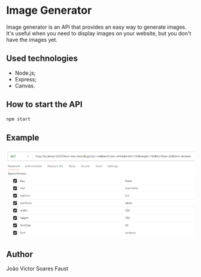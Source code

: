 # Image Generator

Image generator is an API that provides an easy way to generate images. It's
useful when you need to display images on your website, but you don't have
the images yet.

## Used technologies

- Node.js;
- Express;
- Canvas.

## How to start the API

```bash
npm start
```

## Example

![Api Call Example](./assets/api-call-example.png)

## Author

João Victor Soares Faust
